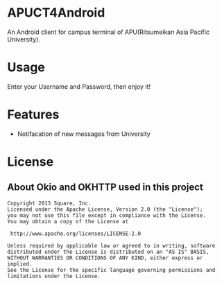 # APUCT4Android
An Android client for campus terminal of APU(Ritsumeikan Asia Pacific University).
# Usage
Enter your Username and Password, then enjoy it!
# Features
- Notifacation of new messages from University 

# License
## About Okio and OKHTTP used in this project
    Copyright 2013 Square, Inc.
    Licensed under the Apache License, Version 2.0 (the "License");
    you may not use this file except in compliance with the License.
    You may obtain a copy of the License at

     http://www.apache.org/licenses/LICENSE-2.0

    Unless required by applicable law or agreed to in writing, software
    distributed under the License is distributed on an "AS IS" BASIS,
    WITHOUT WARRANTIES OR CONDITIONS OF ANY KIND, either express or implied.
    See the License for the specific language governing permissions and
    limitations under the License.
